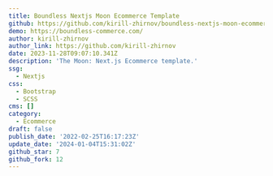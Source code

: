 ```yaml
---
title: Boundless Nextjs Moon Ecommerce Template
github: https://github.com/kirill-zhirnov/boundless-nextjs-moon-ecommerce-template
demo: https://boundless-commerce.com/
author: kirill-zhirnov
author_link: https://github.com/kirill-zhirnov
date: 2023-11-28T09:07:10.341Z
description: 'The Moon: Next.js Ecommerce template.'
ssg:
  - Nextjs
css:
  - Bootstrap
  - SCSS
cms: []
category:
  - Ecommerce
draft: false
publish_date: '2022-02-25T16:17:23Z'
update_date: '2024-01-04T15:31:02Z'
github_star: 7
github_fork: 12
---
```


